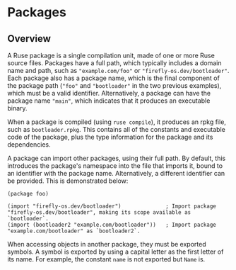 # Packages

## Overview

A Ruse package is a single compilation unit, made of one or more Ruse source files. Packages have a full path, which typically includes a domain name and path, such as `"example.com/foo"` or `"firefly-os.dev/bootloader"`. Each package also has a package name, which is the final component of the package path (`"foo"` and `"bootloader"` in the two previous examples), which must be a valid identifier. Alternatively, a package can have the package name `"main"`, which indicates that it produces an executable binary.

When a package is compiled (using `ruse compile`), it produces an rpkg file, such as `bootloader.rpkg`. This contains all of the constants and executable code of the package, plus the type information for the package and its dependencies.

A package can import other packages, using their full path. By default, this introduces the package's namespace into the file that imports it, bound to an identifier with the package name. Alternatively, a different identifier can be provided. This is demonstrated below:

```
(package foo)

(import "firefly-os.dev/bootloader")              ; Import package "firefly-os.dev/bootloader", making its scope available as `bootloader`.
(import (bootloader2 "example.com/bootloader"))   ; Import package "example.com/bootloader" as `bootloader2`.
```

When accessing objects in another package, they must be exported symbols. A symbol is exported by using a capital letter as the first letter of its name. For example, the constant `name` is not exported but `Name` is.
